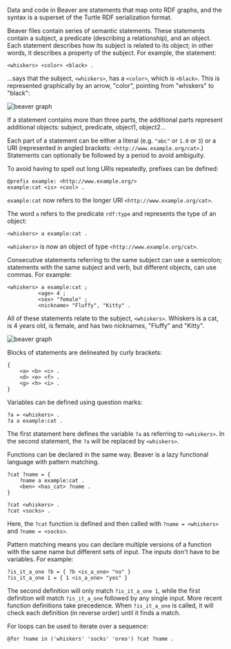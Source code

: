 Data and code in Beaver are statements that map onto RDF graphs, and the 
syntax is a superset of the Turtle RDF serialization format.

Beaver files contain series of semantic statements. These statements contain a
subject, a predicate (describing a relationship), and an object. Each statement
describes how its subject is related to its object; in other words, it 
describes a property of the subject. For example, the statement:

    <whiskers> <color> <black> .

...says that the subject, `<whiskers>`, has a `<color>`, which is `<black>`.
This is represented graphically by an arrow, "color", pointing from "whiskers"
to "black":

![beaver graph](http://i.imgur.com/1qcS3.jpg)

If a statement contains more than three parts, the additional parts represent 
additional objects: subject, predicate, object1, object2...

Each part of a statement can be either a literal (e.g. `"abc"` or `1.0` or `3`) 
or a  URI (represented in angled brackets: `<http://www.example.org/cat>`.) 
Statements can optionally be followed by a period to avoid ambiguity.

To avoid having to spell out long URIs repeatedly, prefixes can be defined:
    
    @prefix example: <http://www.example.org/>
    example:cat <is> <cool> .

`example:cat` now refers to the longer URI `<http://www.example.org/cat>`.

The word `a` refers to the predicate `rdf:type` and represents the type of an 
object:

    <whiskers> a example:cat .

`<whiskers>` is now an object of type `<http://www.example.org/cat>`.

Consecutive statements referring to the same subject can use a semicolon;
statements with the same subject and verb, but different objects, can use 
commas. For example:

    <whiskers> a example:cat ;
              <age> 4 ;
              <sex> "female" ;
              <nickname> "Fluffy", "Kitty" .

All of these statements relate to the subject, `<whiskers>`. Whiskers is a cat,
is 4 years old, is female, and has two nicknames, "Fluffy" and "Kitty".

![beaver graph](http://imgur.com/eLkIz.jpg)

Blocks of statements are delineated by curly brackets:

    {
        <a> <b> <c> .
        <d> <e> <f> .
        <g> <h> <i> .
    }

Variables can be defined using question marks:

    ?a = <whiskers> .
    ?a a example:cat .

The first statement here defines the variable `?a` as referring to 
`<whiskers>`. In the second statement, the `?a` will be replaced by 
`<whiskers>`.

Functions can be declared in the same way. Beaver is a lazy functional language
with pattern matching.

    ?cat ?name = {
        ?name a example:cat .
        <ben> <has_cat> ?name .
    }

    ?cat <whiskers> .
    ?cat <socks> .

Here, the `?cat` function is defined and then called with `?name = <whiskers>` 
and `?name = <socks>`.

Pattern matching means you can declare multiple versions of a function with the
same name but different sets of input. The inputs don't have to be variables.
For example:

    ?is_it_a_one ?b = { ?b <is_a_one> "no" }
    ?is_it_a_one 1 = { 1 <is_a_one> "yes" }

The second definition will only match `?is_it_a_one 1`, while the first 
definition will match `?is_it_a_one` followed by any single input. More recent 
function definitions take precedence. When `?is_it_a_one` is called, it will 
check each definition (in reverse order) until it finds a match.

For loops can be used to iterate over a sequence:

    @for ?name in ('whiskers' 'socks' 'oreo') ?cat ?name .